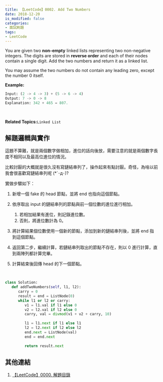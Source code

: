 ```yaml
---
title: 【LeetCode】0002. Add Two Numbers
date: 2018-12-20
is_modified: false
categories:
- 面試刷題
tags:
- LeetCode
--- 
```


You are given two **non-empty** linked lists representing two non-negative integers. The digits are stored in **reverse order** and each of their nodes contain a single digit. Add the two numbers and return it as a linked list.

You may assume the two numbers do not contain any leading zero, except the number 0 itself.
<!--more-->

**Example:**
```python
Input: (2 -> 4 -> 3) + (5 -> 6 -> 4)
Output: 7 -> 0 -> 8
Explanation: 342 + 465 = 807.
```

<br>

**Related Topics:**`Linked List`



## 解題邏輯與實作
這題不算難，就是兩個數字做相加，進位的話向後放，需要注意的就是兩個數字長度不相同以及最高位進位的情況。

比較討厭的大概就是很久沒有寫鏈結串列了，操作起來有點討厭。奇怪，為啥以前我會很喜歡寫鏈結串列呢 (*´･д･)?
<br>

實做步驟如下：
1. 新增一個 fake 的 head 節點，並將 end 也指向這個節點。

2. 依序取出 input 的鏈結串列的節點與前一個位數的進位進行相加。
	1. 若相加結果有進位，則記錄進位數。
	2. 否則，將進位數計為 0。

3. 將計算結果個位數使用一個新的節點，添加到新的鏈結串列後，並將 end 指到這個節點。

4. 返回第二步，繼續計算，若鏈結串列取出的節點不存在，則以 0 進行計算，直到兩陣列都計算完畢。

5. 計算結束後回傳 head 的下一個節點。
<br>

```python
class Solution:
   def addTwoNumbers(self, l1, l2):
      carry = 0
      result = end = ListNode(0)            
      while l1 or l2 or carry:
         v1 = l1.val if l1 else 0
         v2 = l2.val if l2 else 0
         carry, val = divmod(v1 + v2 + carry, 10)
                                    
         l1 = l1.next if l1 else l1
         l2 = l2.next if l2 else l2
         end.next = ListNode(val)
         end = end.next
                  
         return result.next
```



## 其他連結
1. [【LeetCode】0000. 解題目錄](/LeetCode-0000-Contents/)